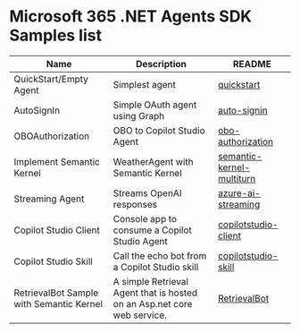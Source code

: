 # Microsoft 365 .NET Agents SDK Samples list

|Name|Description|README|
|----|----|----|
|QuickStart/Empty Agent|Simplest agent|[quickstart](quickstart/README.md)|
|AutoSignIn|Simple OAuth agent using Graph|[auto-signin](auto-signin/README.md)|
|OBOAuthorization|OBO to Copilot Studio Agent |[obo-authorization](obo-authorization/README.md)|
|Implement Semantic Kernel|WeatherAgent with Semantic Kernel|[semantic-kernel-multiturn](semantic-kernel-multiturn/README.md)|
|Streaming Agent |Streams OpenAI responses|[azure-ai-streaming](azure-ai-streaming/README.md)|
|Copilot Studio Client|Console app to consume a Copilot Studio Agent|[copilotstudio-client](copilotstudio-client/README.md)|
|Copilot Studio Skill |Call the echo bot from a Copilot Studio skill |[copilotstudio-skill](copilotstudio-skill/README.md)|
|RetrievalBot Sample with Semantic Kernel|A simple Retrieval Agent that is hosted on an Asp.net core web service. |[RetrievalBot](RetrievalBot/README.md)|
